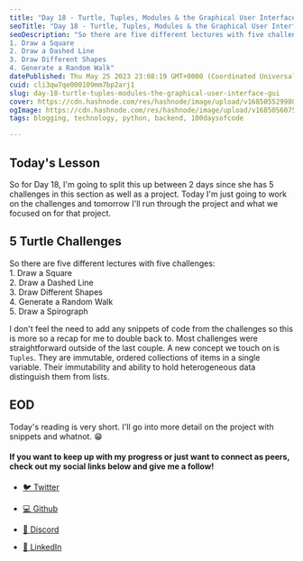 ```yaml
---
title: "Day 18 - Turtle, Tuples, Modules & the Graphical User Interface (GUI)"
seoTitle: "Day 18 - Turtle, Tuples, Modules & the Graphical User Interface (GUI)"
seoDescription: "So there are five different lectures with five challenges:
1. Draw a Square
2. Draw a Dashed Line
3. Draw Different Shapes
4. Generate a Random Walk"
datePublished: Thu May 25 2023 23:08:19 GMT+0000 (Coordinated Universal Time)
cuid: cli3qw7qe000109mm7bp2arj1
slug: day-18-turtle-tuples-modules-the-graphical-user-interface-gui
cover: https://cdn.hashnode.com/res/hashnode/image/upload/v1685055299808/e0231448-8f8f-4ac6-99b0-d97c8ab9b93b.png
ogImage: https://cdn.hashnode.com/res/hashnode/image/upload/v1685056075655/8931cd14-7e2e-4ed6-a68b-91fc0f7393b0.png
tags: blogging, technology, python, backend, 100daysofcode

---
```


## Today's Lesson

So for Day 18, I'm going to split this up between 2 days since she has 5 challenges in this section as well as a project. Today I'm just going to work on the challenges and tomorrow I'll run through the project and what we focused on for that project.

## 5 Turtle Challenges

So there are five different lectures with five challenges:  
1\. Draw a Square  
2\. Draw a Dashed Line  
3\. Draw Different Shapes  
4\. Generate a Random Walk  
5\. Draw a Spirograph

I don't feel the need to add any snippets of code from the challenges so this is more so a recap for me to double back to. Most challenges were straightforward outside of the last couple. A new concept we touch on is `Tuples`. They are immutable, ordered collections of items in a single variable. Their immutability and ability to hold heterogeneous data distinguish them from lists.

## EOD

Today's reading is very short. I'll go into more detail on the project with snippets and whatnot. 😁

#### If you want to keep up with my progress or just want to connect as peers, check out my social links below and give me a follow!

* [🐦 Twitter](https://twitter.com/RingoMandingo93)
    
* [💻 Github](https://github.com/kdleonard93)
    
* [👾 Discord](https://discord.com/users/407639833146818570)
    
* [👔 LinkedIn](https://www.linkedin.com/in/kyle-leonard93/)